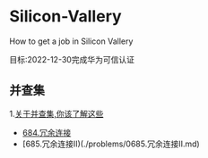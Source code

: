 # Silicon-Vallery
How to get a job in Silicon Vallery

目标:2022-12-30完成华为可信认证

## 并查集
1.[关于并查集,你该了解这些](./problem/)
* [684.冗余连接](./problems/0684.冗余连接.md)
* [685.冗余连接II)(./problems/0685.冗余连接II.md)
